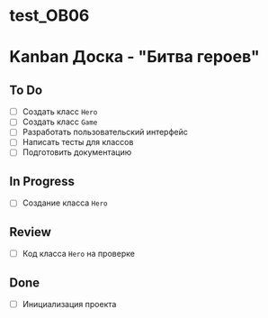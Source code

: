 # test_OB06

# Kanban Доска - "Битва героев"

## To Do
- [ ] Создать класс `Hero`
- [ ] Создать класс `Game`
- [ ] Разработать пользовательский интерфейс
- [ ] Написать тесты для классов
- [ ] Подготовить документацию

## In Progress
- [ ] Создание класса `Hero`

## Review
- [ ] Код класса `Hero` на проверке

## Done
- [ ] Инициализация проекта
